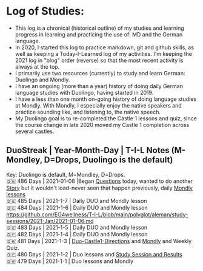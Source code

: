 # Log of Studies: 
* This log is a chronical (historical outline) of my studies and learning progress in learning and practicing the use of: MD and the German language. 
* In 2020, I started this log to practice markdown, git and github skills, as well as keeping a Today-I-Learned log of my activities. I'm keeping the 2021 log in "blog" order (reverse) so that the most recent activity is always at the top. 
* I primarily use two resources (currently) to study and learn German: Duolingo and Mondly.  
* I have an ongoing (more than a year) history of doing daily German language studies with Duolingo, having started in 2019. 
* I have a less than one month on-going history of doing language studies at Mondly.  With Mondly, I especially enjoy the native speakers and practice sounding like, and listening to, the native speech. 
* My Duolingo goal is to re-completed the Castle 1 lessons and quiz, since the course change in late 2020 moved my Castle 1 completion across several castles. 


## DuoStreak | Year-Month-Day | T-I-L Notes (M-Mondley, D=Drops, Duolingo is the default) <br>
Key: Duolingo is default, M=Mondley, D=Drops. <br>
:de: 486 Days | 2021-01-08 |Began [Questions](https://github.com/EO4wellness/T-I-L/blob/main/polyglot/aleman/Castle-2/Questions.md) today, wanted to do another [Story](https://github.com/EO4wellness/T-I-L/blob/main/polyglot/aleman/Castle-1/one-thing.md) but it wouldn't load-never seen that happen previously, daily [Mondly lessons](https://github.com/EO4wellness/T-I-L/blob/main/polyglot/aleman/study-sessions/2021-Jan/2021-01-08.md) <br>
:de: 485 Days | 2021-1-7 | Daily DUO and Mondly lesson<br>
:de: 484 Days | 2021-1-6 | Daily DUO and Mondly lesson https://github.com/EO4wellness/T-I-L/blob/main/polyglot/aleman/study-sessions/2021-Jan/2021-01-06.md<br>
:de: 483 Days | 2021-1-5 | Daily DUO and Mondly lesson<br>
:de: 482 Days | 2021-1-4 | Daily DUO and Mondly lesson<br>
:de: 481 Days | 2021-1-3 | [Duo-Castle1-Directions](https://github.com/EO4wellness/T-I-L/blob/main/polyglot/aleman/Castle-1/2021-01-03.md) and [Mondly](https://github.com/EO4wellness/T-I-L/blob/main/polyglot/aleman/study-sessions/2021-Jan/2021-01-03.md) and Weekly Quiz. <br>
:de: 480 Days | 2021-1-2 | Duo lessons and [Study Session and Results](https://github.com/EO4wellness/T-I-L/blob/main/polyglot/aleman/study-sessions/2021-Jan/2021-01-02.md) <br>
:de: 479 Days | 2021-1-1 |  Duo lessons and Mondly <br>

